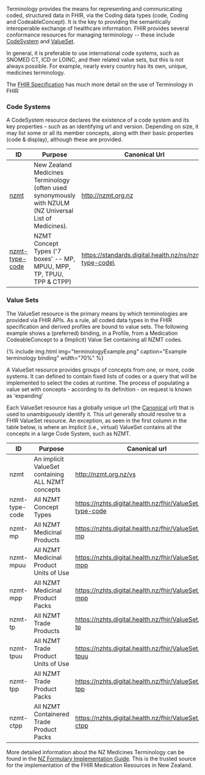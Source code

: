 
Terminology provides the means for representing and communicating coded, structured data in FHIR, via the Coding data types (code, Coding and CodeableConcept). It is the key to providing the semantically interoperable exchange of healthcare information. FHIR provides several conformance resources for managing terminology -- these include [CodeSystem](http://hl7.org/fhir/R4/codesystem.html) and [ValueSet](http://hl7.org/fhir/R4/valueset.html).

In general, it is preferable to use international code systems, such as SNOMED CT, ICD or LOINC, and their related value sets, but this is not always possible. For example, nearly every country has its own, unique, medicines terminology.

The [FHIR Specification](http://hl7.org/fhir/terminology-module.html) has much more detail on the use of Terminology in FHIR

### Code Systems

A CodeSystem resource declares the existence of a code system and its key properties – such as an identifying url and version. Depending on size, it may list some or all its member concepts, along with their basic properties (code & display), although these are provided. 

| ID | Purpose | Canonical Url |
| --- | --- | --- |
| [nzmt](http://nzmt.org.nz/) | New Zealand Medicines Terminology (often used synonymously with NZULM (NZ Universal List of Medicines). | http://nzmt.org.nz |
| [nzmt-type-code](https://standards.digital.health.nz/ns/nzmt-type-code) | NZMT Concept Types ('7 boxes' -- MP, MPUU, MPP, TP, TPUU, TPP & CTPP)  | https://standards.digital.health.nz/ns/nzmt-type-code\ |

### Value Sets

The ValueSet resource is the primary means by which terminologies are provided via FHIR APIs. As a rule, all coded data types in the FHIR specification and derived profiles are bound to value sets. The following example shows a (preferred) binding, in a Profile, from a Medication CodeableConcept to a (Implicit) Value Set containing all NZMT codes.

{% include img.html img="terminologyExample.png" caption="Example terminology binding" width="70%" %}

A ValueSet resource provides groups of concepts from one, or more, code systems. It can defined to contain fixed lists of codes or a query that will be implemented to select the codes at runtime. The process of populating a value set with concepts - according to its definition - on request is known as 'expanding'

Each ValueSet resource has a globally unique url (the [Canonical](http://hl7.org/fhir/references.html#canonical) url) that is used to unambiguously identify it. This url generally should resolve to a FHIR ValueSet resource. An exception, as seen in the first column in the table below, is where an Implicit (i.e., virtual) ValueSet contains all the concepts in a large Code System, such as NZMT.

| ID             | Purpose                                           | Canonical url                                                |
|----------------|---------------------------------------------------|--------------------------------------------------------------|
| nzmt           | An implicit ValueSet containing ALL NZMT concepts | http://nzmt.org.nz/vs                                        |
| nzmt-type-code | All NZMT Concept Types                            | https://nzhts.digital.health.nz/fhir/ValueSet/nzmt-type-code |
| nzmt-mp        | All NZMT Medicinal Products                       | https://nzhts.digital.health.nz/fhir/ValueSet/nzmt-mp        |
| nzmt-mpuu      | All NZMT Medicinal Product Units of Use           | https://nzhts.digital.health.nz/fhir/ValueSet/nzmt-mpp       |
| nzmt-mpp       | All NZMT Medicinal Product Packs                  | https://nzhts.digital.health.nz/fhir/ValueSet/nzmt-mpp       |
| nzmt-tp        | All NZMT Trade Products                           | https://nzhts.digital.health.nz/fhir/ValueSet/nzmt-tp        |
| nzmt-tpuu      | All NZMT Trade Product Units of Use               | https://nzhts.digital.health.nz/fhir/ValueSet/nzmt-tpuu      |
| nzmt-tpp       | All NZMT Trade Product Packs                      | https://nzhts.digital.health.nz/fhir/ValueSet/nzmt-tpp       |
| nzmt-ctpp      | All NZMT Containered Trade Product Packs          | https://nzhts.digital.health.nz/fhir/ValueSet/nzmt-ctpp      |

More detailed information about the NZ Medicines Terminology can be found in the [NZ Formulary Implementation Guide](http://build.fhir.org/ig/HL7NZ/nzf/branches/main/data.html). This is the trusted source for the implementation of the FHIR Medication Resources in New Zealand.